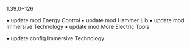 1.39.0+126

• update mod Energy Control
• update mod Hammer Lib
• update mod Immersive Technology
• update mod More Electric Tools

• update config Immersive Technology
